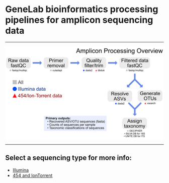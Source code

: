 # GeneLab bioinformatics processing pipelines for amplicon sequencing data

---

<p align="center">
<a href="images/GL-amplicon-overview.pdf"><img src="images/GL-amplicon-overview.png"></a>
</p>

--- 

## Select a sequencing type for more info:

* [Illumina](Illumina)  
* [454 and IonTorrent](454-and-IonTorrent)  
